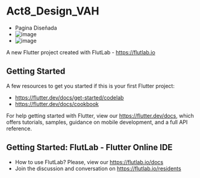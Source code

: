 # Act8_Design_VAH
- Pagina Diseñada
- ![image](https://github.com/user-attachments/assets/b7de4dec-a6ef-4c91-ae91-b8ca24c525b3)
- ![image](https://github.com/user-attachments/assets/15d9dc50-05d4-4f88-8192-07cbfd17433e)



A new Flutter project created with FlutLab - https://flutlab.io

## Getting Started

A few resources to get you started if this is your first Flutter project:

- https://flutter.dev/docs/get-started/codelab
- https://flutter.dev/docs/cookbook

For help getting started with Flutter, view our
https://flutter.dev/docs, which offers tutorials,
samples, guidance on mobile development, and a full API reference.

## Getting Started: FlutLab - Flutter Online IDE

- How to use FlutLab? Please, view our https://flutlab.io/docs
- Join the discussion and conversation on https://flutlab.io/residents
